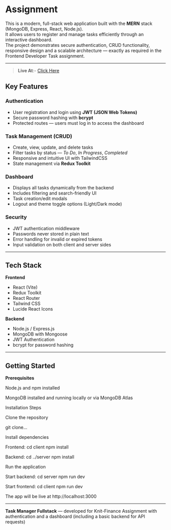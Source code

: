 # Assignment

This is a modern, full-stack web application built with the **MERN** stack (MongoDB, Express, React, Node.js).  
It allows users to register and manage tasks efficiently through an interactive dashboard.  
The project demonstrates secure authentication, CRUD functionality, responsive design and a scalable architecture — exactly as required in the Frontend Developer Task assignment.

---
 > **Live At**:- [Click Here](https://task-manager-mocked.netlify.app/)

## Key Features

### Authentication
- User registration and login using **JWT (JSON Web Tokens)**  
- Secure password hashing with **bcrypt**  
- Protected routes — users must log in to access the dashboard

### Task Management (CRUD)
- Create, view, update, and delete tasks  
- Filter tasks by status — *To Do*, *In Progress*, *Completed*  
- Responsive and intuitive UI with TailwindCSS  
- State management via **Redux Toolkit**

### Dashboard
- Displays all tasks dynamically from the backend  
- Includes filtering and search-friendly UI  
- Task creation/edit modals  
- Logout and theme toggle options (Light/Dark mode)

### Security
- JWT authentication middleware  
- Passwords never stored in plain text  
- Error handling for invalid or expired tokens  
- Input validation on both client and server sides

---

## Tech Stack

**Frontend**
- React (Vite)
- Redux Toolkit
- React Router
- Tailwind CSS
- Lucide React Icons

**Backend**
- Node.js / Express.js
- MongoDB with Mongoose
- JWT Authentication
- bcrypt for password hashing

---

## Getting Started

**Prerequisites**

Node.js and npm installed

MongoDB installed and running locally or via MongoDB Atlas

Installation Steps

Clone the repository

git clone...

Install dependencies

Frontend:
cd client
npm install

Backend:
cd ../server
npm install

Run the application

Start backend:
cd server
npm run dev

Start frontend:
cd client
npm run dev

The app will be live at http://localhost:3000

---

**Task Manager Fullstack** — developed for Knit-Finance Assignment with authentication and a dashboard (including a basic backend for API requests)

